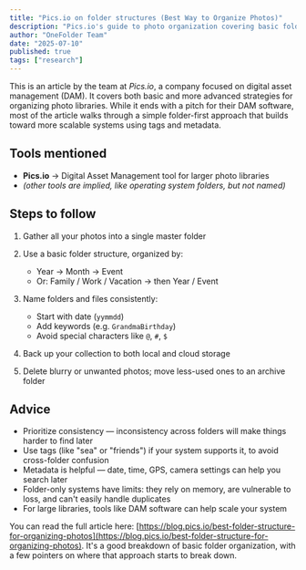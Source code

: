 ```yaml
---
title: "Pics.io on folder structures (Best Way to Organize Photos)"
description: "Pics.io's guide to photo organization covering basic folder structures and advanced strategies using tags and metadata for scalable photo libraries."
author: "OneFolder Team"
date: "2025-07-10"
published: true
tags: ["research"]
---
```


This is an article by the team at _Pics.io_, a company focused on digital asset management (DAM). It covers both basic and more advanced strategies for organizing photo libraries. While it ends with a pitch for their DAM software, most of the article walks through a simple folder-first approach that builds toward more scalable systems using tags and metadata.

## Tools mentioned

- **Pics.io** → Digital Asset Management tool for larger photo libraries
- _(other tools are implied, like operating system folders, but not named)_

## Steps to follow

1. Gather all your photos into a single master folder
2. Use a basic folder structure, organized by:
   - Year → Month → Event
   - Or: Family / Work / Vacation → then Year / Event

3. Name folders and files consistently:
   - Start with date (`yymmdd`)
   - Add keywords (e.g. `GrandmaBirthday`)
   - Avoid special characters like `@`, `#`, `$`

4. Back up your collection to both local and cloud storage
5. Delete blurry or unwanted photos; move less-used ones to an archive folder

## Advice

- Prioritize consistency — inconsistency across folders will make things harder to find later
- Use tags (like "sea" or "friends") if your system supports it, to avoid cross-folder confusion
- Metadata is helpful — date, time, GPS, camera settings can help you search later
- Folder-only systems have limits: they rely on memory, are vulnerable to loss, and can't easily handle duplicates
- For large libraries, tools like DAM software can help scale your system

You can read the full article here: [https://blog.pics.io/best-folder-structure-for-organizing-photos](https://blog.pics.io/best-folder-structure-for-organizing-photos). It's a good breakdown of basic folder organization, with a few pointers on where that approach starts to break down.
